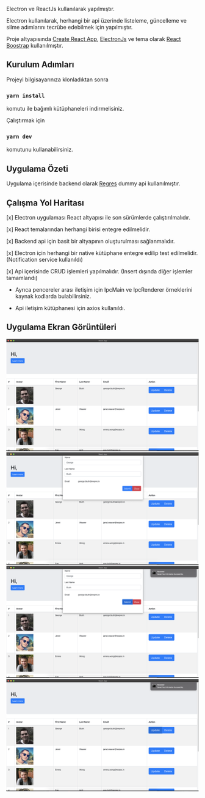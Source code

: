 Electron ve ReactJs kullanılarak yapılmıştır.

Electron kullanılarak, herhangi bir api üzerinde listeleme, güncelleme ve silme adımlarını tecrübe edebilmek için yapılmıştır.

Proje altyapısında [Create React App](https://github.com/facebook/create-react-app), [ElectronJs](https://www.electronjs.org/) ve tema olarak [React Boostrap](https://react-bootstrap.github.io/) kullanılmıştır.

## Kurulum Adımları

Projeyi bilgisayarınıza klonladıktan sonra

### `yarn install`

komutu ile bağımlı kütüphaneleri indirmelisiniz.

Çalıştırmak için

### `yarn dev`

komutunu kullanabilirsiniz.

## Uygulama Özeti

Uygulama içerisinde backend olarak [Regres](https://reqres.in/) dummy api kullanılmıştır.

## Çalışma Yol Haritası

[x] Electron uygulaması React altyapısı ile son sürümlerde çalıştırılmalıdır.

[x] React temalarından herhangi birisi entegre edilmelidir.

[x] Backend api için basit bir altyapının oluşturulması sağlanmalıdır.

[x] Electron için herhangi bir native kütüphane entegre edilip test edilmelidir. (Notification service kullanıldı)

[x] Api içerisinde CRUD işlemleri yapılmalıdır. (Insert dışında diğer işlemler tamamlandı)

- Ayrıca pencereler arası iletişim için IpcMain ve IpcRenderer örneklerini kaynak kodlarda bulabilirsiniz.

- Api iletişim kütüphanesi için axios kullanıldı.

## Uygulama Ekran Görüntüleri

<img src="/assets/ss1.png" alt=""/>	
<img src="/assets/ss2.png" alt=""/>	
<img src="/assets/ss3.png" alt=""/>	
<img src="/assets/ss4.png" alt=""/>
